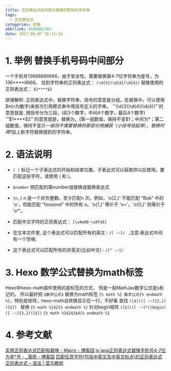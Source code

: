 ```yaml
---
title: 正则表达式如何部分替换匹配到的字符串
tags:
  - 正则表达式
categories: 前端
abbrlink: 4108081165
date: 2017-08-07 16:12:14
---
```


<!-- toc -->
<!-- more -->
# 1. 举例 替换手机号码中间部分

一个手机号13688886666，由于安全性，需要替换第4-7位字符串为星号，为136****6666。
找到字符串的正则表达式： `(\d{3})\d{4}(\d{4})`
替换使用的正则表达式： `$1****$2`

原理解析:
正则表达式中，替换字符串，括号的意思是分组，在替换中，可以使用$n(n为数字)来依次引用模式串中用括号定义的字串。
`"(\d{3})\d{4}(\d{4})"`的意思就是 ,用括号分为三段，(前3个数字，中间4个数字，最后4个数字)
`"$1****$2"`的意思就是，替换为，(第一组数值，保持不变$1；中间为*；第二组数值，保持不变$2)
一般将不需要替换的那部分用捕获（小括号括起来），替换时用$1加上新字符替换搜到的字符串。

# 2. 语法说明

- `( )`	标记一个子表达式的开始和结束位置。子表达式可以获取供以后使用。要匹配这些字符，请使用 \( 和 \)。
- `$number`	把匹配的第number组替换成替换表达式
- `{n,}`	n 是一个非负整数。至少匹配n 次。例如，'o{2,}' 不能匹配 "Bob" 中的 'o'，但能匹配 "foooood" 中的所有 o。'o{1,}' 等价于 'o+'。'o{0,}' 则等价于 'o*'。
- 匹配中文字符的正则表达式： `[\u4e00-\u9fa5]`

- 在文本文件里, 这个表达式可以匹配所有的英文 : `/[ -~]/ ` ,注意:表达式中间有一个空格;

- 这个表达式可以匹配所有的非英文(比如中文) : `/[^ -~]/ `

# 3. Hexo 数学公式替换为math标签

Hexo中hexo-math插件使用的是标签的方式， 但是一般MathJax数学公式是`$`标记的。
所以最好把 `$数学公式$` 替换为math标签 ```{% math %} 数学公式{% endmath %}```，特别是矩阵，hexo-math会转换显示在一行，不好看
查找 ```([$])([ -~]{2,})([$]) ```
替换 ```{% math %}$2{% endmath %}```
针对begin矩阵
```([$])([ -~]*)(begin)([ -~]{3,})([$])```
```{% math %}$2$3$4{% endmath %}```

# 4. 参考文献
[实用正则表达式匹配和替换 - Mainz - 博客园](http://www.cnblogs.com/Mainz/archive/2009/03/14/1411359.html)
[js java正则表达式替换手机号4-7位为星*号 - _落雨 - 博客园](http://www.cnblogs.com/ae6623/p/4757099.html)
[匹配任意字符(包括中英文及中英文标点)的正则表达式 ](http://blog.csdn.net/love_legain/article/details/68488724)
[正则表达式 &#8211; 语法 | 菜鸟教程](http://www.runoob.com/regexp/regexp-syntax.html)
